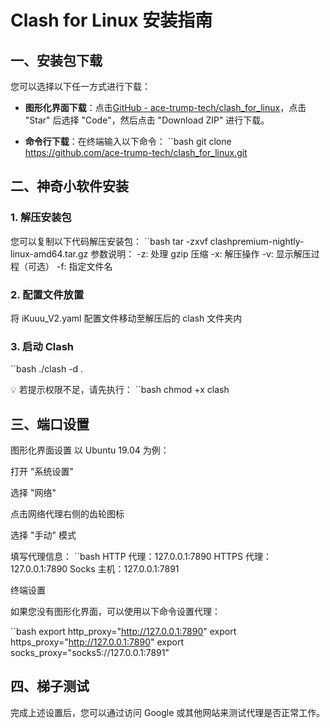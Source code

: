 # Clash for Linux 安装指南

## 一、安装包下载

您可以选择以下任一方式进行下载：

- **图形化界面下载**：点击[GitHub - ace-trump-tech/clash_for_linux](https://github.com/ace-trump-tech/clash_for_linux)，点击 "Star" 后选择 "Code"，然后点击 "Download ZIP" 进行下载。

- **命令行下载**：在终端输入以下命令：
  ``bash
  git clone https://github.com/ace-trump-tech/clash_for_linux.git
## 二、神奇小软件安装
### 1. 解压安装包
  您可以复制以下代码解压安装包：
  ``bash
   tar -zxvf clashpremium-nightly-linux-amd64.tar.gz
  参数说明：
  -z: 处理 gzip 压缩
  -x: 解压操作
  -v: 显示解压过程（可选）
  -f: 指定文件名
### 2. 配置文件放置
将 iKuuu_V2.yaml 配置文件移动至解压后的 clash 文件夹内

### 3. 启动 Clash
``bash
./clash -d .

💡 若提示权限不足，请先执行：
``bash
chmod +x clash

## 三、端口设置
图形化界面设置
以 Ubuntu 19.04 为例：

打开 "系统设置"

选择 "网络"

点击网络代理右侧的齿轮图标

选择 "手动" 模式

填写代理信息：
``bash
HTTP 代理：127.0.0.1:7890
HTTPS 代理：127.0.0.1:7890
Socks 主机：127.0.0.1:7891

终端设置

如果您没有图形化界面，可以使用以下命令设置代理：

``bash
export http_proxy="http://127.0.0.1:7890"
export https_proxy="http://127.0.0.1:7890"
export socks_proxy="socks5://127.0.0.1:7891"

##  四、梯子测试
完成上述设置后，您可以通过访问 Google 或其他网站来测试代理是否正常工作。

